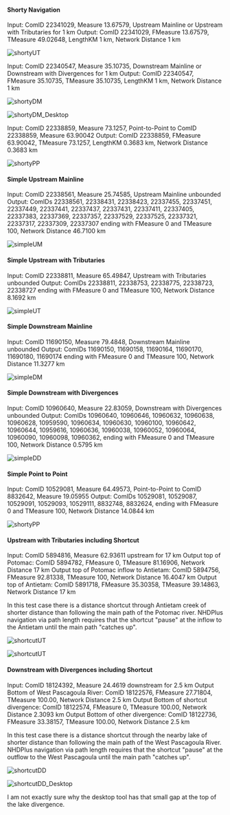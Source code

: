 #### Shorty Navigation

Input: ComID 22341029, Measure 13.67579, Upstream Mainline or Upstream with Tributaries for 1 km
Output: ComID 22341029, FMeasure 13.67579, TMeasure 49.02648, LengthKM 1 km, Network Distance 1 km

![shortyUT](/doc/shortyUT.png)

Input: ComID 22340547, Measure 35.10735, Downstream Mainline or Downstream with Divergences for 1 km
Output: ComID 22340547, FMeasure 35.10735, TMeasure 35.10735, LengthKM 1 km, Network Distance 1 km

![shortyDM](/doc/shortyDM.png)

![shortyDM_Desktop](/doc/shortyDM_Desktop.png)

Input: ComID 22338859, Measure 73.1257, Point-to-Point to ComID 22338859, Measure 63.90042
Output: ComID 22338859, FMeasure 63.90042, TMeasure 73.1257, LengthKM 0.3683 km, Network Distance 0.3683 km

![shortyPP](/doc/shortyPP.png)

#### Simple Upstream Mainline

Input: ComID 22338561, Measure 25.74585, Upstream Mainline unbounded
Output: ComIDs 22338561, 22338431, 22338423, 22337455, 22337451, 22337449, 22337441, 22337437, 22337431, 22337411, 22337405, 22337383, 22337369, 22337357, 22337529, 22337525, 22337321, 22337317, 22337309, 22337307 ending with FMeasure 0 and TMeasure 100, Network Distance 46.7100 km

![simpleUM](/doc/simpleUM.png)

#### Simple Upstream with Tributaries

Input: ComID 22338811, Measure 65.49847, Upstream with Tributaries unbounded
Output: ComIDs 22338811, 22338753, 22338775, 22338723, 22338727 ending with FMeasure 0 and TMeasure 100, Network Distance 8.1692 km

![simpleUT](/doc/simpleUT.png)

#### Simple Downstream Mainline

Input: ComID 11690150, Measure 79.4848, Downstream Mainline unbounded
Output: ComIDs 11690150, 11690158, 11690164, 11690170, 11690180, 11690174 ending with FMeasure 0 and TMeasure 100, Network Distance 11.3277 km

![simpleDM](/doc/simpleDM.png)

#### Simple Downstream with Divergences

Input: ComID 10960640, Measure 22.83059, Downstream with Divergences unbounded
Output: ComIDs 10960640, 10960646, 10960632, 10960638, 10960628, 10959590, 10960634, 10960630, 10960100, 10960642, 10960644, 10959616, 10960636, 10960038, 10960052, 10960064, 10960090, 10960098, 10960362, ending with FMeasure 0 and TMeasure 100, Network Distance 0.5795 km

![simpleDD](/doc/simpleDD.png)

#### Simple Point to Point

Input: ComID 10529081, Measure 64.49573, Point-to-Point to ComID 8832642, Measure 19.05955
Output: ComIDs 10529081, 10529087, 10529091, 10529093, 10529111, 8832748, 8832624, ending with FMeasure 0 and TMeasure 100, Network Distance 14.0844 km

![shortyPP](/doc/simplePP.png)

#### Upstream with Tributaries including Shortcut

Input: ComID 5894816, Measure 62.93611 upstream for 17 km
Output top of Potomac: ComID 5894782, FMeasure 0, TMeasure 81.16906, Network Distance 17 km
Output top of Potomac inflow to Antietam: ComID 5894756, FMeasure 92.81338, TMeasure 100, Network Distance 16.4047 km
Output top of Antietam: ComID 5891718, FMeasure 35.30358, TMeasure 39.14863, Network Distance 17 km

In this test case there is a distance shortcut through Antietam creek of shorter distance than following the main path of the Potomac river.  NHDPlus navigation via path length requires that the shortcut "pause" at the inflow to the Antietam until the main path "catches up".

![shortcutUT](/doc/shortcutUT.png)

![shortcutUT](/doc/shortcutUT_Desktop.png)

#### Downstream with Divergences including Shortcut

Input: ComID 18124392, Measure 24.4619 downstream for 2.5 km
Output Bottom of West Pascagoula River: ComID 18122576, FMeasure 27.71804, TMeasure 100.00, Network Distance 2.5 km
Output Bottom of shortcut divergence: ComID 18122574, FMeasure 0, TMeasure 100.00, Network Distance 2.3093 km
Output Bottom of other divergence: ComID 18122736, FMeasure 33.38157, TMeasure 100.00, Network Distance 2.5 km

In this test case there is a distance shortcut through the nearby lake of shorter distance than following the main path of the West Pascagoula River.  NHDPlus navigation via path length requires that the shortcut "pause" at the outflow to the West Pascagoula until the main path "catches up".

![shortcutDD](/doc/shortcutDD.png)

![shortcutDD_Desktop](/doc/shortcutDD_Desktop.png)

I am not exactly sure why the desktop tool has that small gap at the top of the lake divergence.

